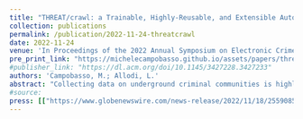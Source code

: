 ```yaml
---
title: "THREAT/crawl: a Trainable, Highly-Reusable, and Extensible Automated Method and Tool to Crawl Criminal Underground Forums"
collection: publications
permalink: /publication/2022-11-24-threatcrawl
date: 2022-11-24
venue: 'In Proceedings of the 2022 Annual Symposium on Electronic Crime Research (eCrime 2022)'
pre_print_link: "https://michelecampobasso.github.io/assets/papers/threatcrawl.pdf"
#publisher_link: "https://dl.acm.org/doi/10.1145/3427228.3427233"
authors: 'Campobasso, M.; Allodi, L.'
abstract: "Collecting data on underground criminal communities is highly valuable both for security research and security operations. Unfortunately these communities live within a constellation of diverse online forums that are difficult to infiltrate, may adopt crawling monitoring countermeasures, and require the development of ad-hoc scrapers for each different community, making the endeavour increasingly technically challenging, and potentially expensive. To address this problem we propose THREAT/crawl, a method and prototype tool for a highly reusable crawler that can learn a wide range of (arbitrary) forum structures, can remain under-the-radar during the crawling activity and can be extended and configured at the user will. We showcase THREAT/crawl capabilities and provide prime evaluation of our prototype against a range of active, live, underground communities."
#source: 
press: [["https://www.globenewswire.com/news-release/2022/11/18/2559085/0/en/APWG-Announces-Papers-Accepted-for-the-2022-Annual-Symposium-on-Electronic-Crime-Research-Messages-From-the-Edge-of-the-Cybercrime-Experience.html", "en", "APWG Announces Papers Accepted for the 2022 Annual Symposium on Electronic Crime Research — Messages From the Edge of the Cybercrime Experience"]]
---
```

